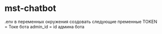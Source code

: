 # mst-chatbot
.env в переменных окружения создовать следующие пременные 
TOKEN = Токе бота
admin_id = id админа бота
